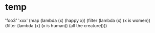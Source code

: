 # temp

'foo3'
'xxx'
(map (lambda (x) (happy x)) (filter (lambda (x) (x is women)) (filter (lambda (x) (x is human)) (all the creature))))
